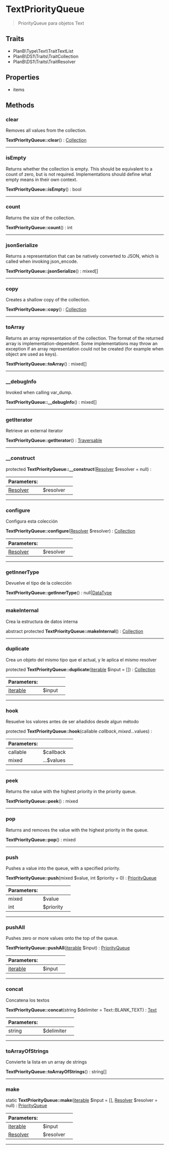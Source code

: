 
                                                                                                                                            
    
# TextPriorityQueue


> PriorityQueue para objetos Text
>
> 


## Traits
- PlanB\Type\Text\TraitTextList
- PlanB\DS1\Traits\TraitCollection
- PlanB\DS1\Traits\TraitResolver




## Properties
- items


## Methods

### clear
Removes all values from the collection.


**TextPriorityQueue::clear**() : [Collection](../../../Collection.md)



---


### isEmpty
Returns whether the collection is empty.
This should be equivalent to a count of zero, but is not required.
Implementations should define what empty means in their own context.

**TextPriorityQueue::isEmpty**() : bool



---


### count
Returns the size of the collection.


**TextPriorityQueue::count**() : int



---


### jsonSerialize
Returns a representation that can be natively converted to JSON, which is
called when invoking json_encode.


**TextPriorityQueue::jsonSerialize**() : mixed[]



---


### copy
Creates a shallow copy of the collection.


**TextPriorityQueue::copy**() : [Collection](../../../Collection.md)



---


### toArray
Returns an array representation of the collection.
The format of the returned array is implementation-dependent. Some
implementations may throw an exception if an array representation
could not be created (for example when object are used as keys).

**TextPriorityQueue::toArray**() : mixed[]



---


### __debugInfo
Invoked when calling var_dump.


**TextPriorityQueue::__debugInfo**() : mixed[]



---


### getIterator
Retrieve an external iterator


**TextPriorityQueue::getIterator**() : [Traversable](../../../Traversable.md)



---


### __construct



protected **TextPriorityQueue::__construct**([Resolver](../../../Resolver.md) $resolver = null) : 


|Parameters: | | |
| --- | --- | --- |
|[Resolver](../../../Resolver.md) |$resolver |  |

---


### configure
Configura esta colección


**TextPriorityQueue::configure**([Resolver](../../../Resolver.md) $resolver) : [Collection](../../../Collection.md)


|Parameters: | | |
| --- | --- | --- |
|[Resolver](../../../Resolver.md) |$resolver |  |

---


### getInnerType
Devuelve el tipo de la colección


**TextPriorityQueue::getInnerType**() : null|[DataType](../../../DataType.md)



---


### makeInternal
Crea la estructura de datos interna


abstract protected **TextPriorityQueue::makeInternal**() : [Collection](../../../Collection.md)



---


### duplicate
Crea un objeto del mismo tipo que el actual, y le aplica el mismo resolver


protected **TextPriorityQueue::duplicate**([iterable](../../../iterable.md) $input = []) : [Collection](../../../Collection.md)


|Parameters: | | |
| --- | --- | --- |
|[iterable](../../../iterable.md) |$input |  |

---


### hook
Resuelve los valores antes de ser añadidos desde algun método


protected **TextPriorityQueue::hook**(callable $callback, mixed ...$values) : 


|Parameters: | | |
| --- | --- | --- |
|callable |$callback |  |
|mixed |...$values |  |

---


### peek
Returns the value with the highest priority in the priority queue.


**TextPriorityQueue::peek**() : mixed



---


### pop
Returns and removes the value with the highest priority in the queue.


**TextPriorityQueue::pop**() : mixed



---


### push
Pushes a value into the queue, with a specified priority.


**TextPriorityQueue::push**(mixed $value, int $priority = 0) : [PriorityQueue](../../../PriorityQueue.md)


|Parameters: | | |
| --- | --- | --- |
|mixed |$value |  |
|int |$priority |  |

---


### pushAll
Pushes zero or more values onto the top of the queue.


**TextPriorityQueue::pushAll**([iterable](../../../iterable.md) $input) : [PriorityQueue](../../../PriorityQueue.md)


|Parameters: | | |
| --- | --- | --- |
|[iterable](../../../iterable.md) |$input |  |

---


### concat
Concatena los textos


**TextPriorityQueue::concat**(string $delimiter = Text::BLANK_TEXT) : [Text](../../../Text.md)


|Parameters: | | |
| --- | --- | --- |
|string |$delimiter |  |

---


### toArrayOfStrings
Convierte la lista en un array de strings


**TextPriorityQueue::toArrayOfStrings**() : string[]



---


### make



static **TextPriorityQueue::make**([iterable](../../../iterable.md) $input = [], [Resolver](../../../Resolver.md) $resolver = null) : [PriorityQueue](../../../PriorityQueue.md)


|Parameters: | | |
| --- | --- | --- |
|[iterable](../../../iterable.md) |$input |  |
|[Resolver](../../../Resolver.md) |$resolver |  |

---


                                                                                                                                                                                                                                                                                                                                                                                                            
    
                                                                                                                                                                                                                                                                             
                